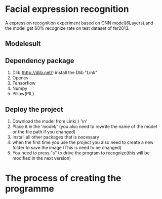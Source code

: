 # Facial expression recognition
A expression recognition experiment based on CNN model(6Layers),and the model get  60% recognize rate on test dataset of fer2013.

## Modelesult

## Dependency package
1. Dlib (http://dlib.net/)    install the Dlib "Link"
2. Opencv
3. Tensorflow
4. Numpy
5. Pillow(PIL)

## Deploy the project

1. Download the model from Link( ) '\n'
2. Place it in the 'model/' (you also need to rewrite the name of the model or the file path if you changed)
3. Install all other packages that is necessary
4. when the first time you use the project you also need to create a new folder to save the image
(This is need to be changed)
5. You need to press "s" to drive the program to recognize(this will be modified in the next version)

 # The process of creating the programme
 ##
